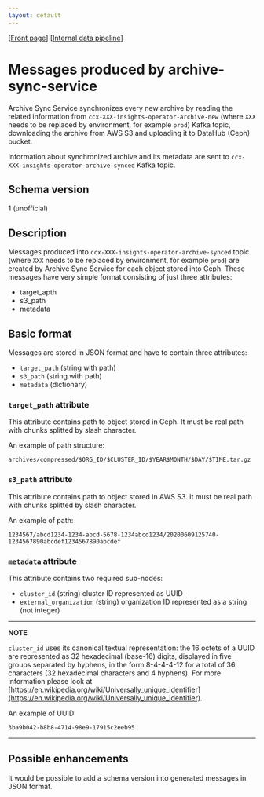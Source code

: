 ```yaml
---
layout: default
---
```

\[[Front page](../index.md)\] \[[Internal data pipeline](../internal_data_pipeline.md)\]

# Messages produced by archive-sync-service

Archive Sync Service synchronizes every new archive by reading the related
information from `ccx-XXX-insights-operator-archive-new` (where `XXX` needs to
be replaced by environment, for example `prod`) Kafka topic, downloading the
archive from AWS S3 and uploading it to DataHub (Ceph) bucket.

Information about synchronized archive and its metadata are sent to
`ccx-XXX-insights-operator-archive-synced` Kafka topic.

## Schema version

1 (unofficial)

## Description

Messages produced into `ccx-XXX-insights-operator-archive-synced` topic (where
`XXX` needs to be replaced by environment, for example `prod`) are created by
Archive Sync Service for each object stored into Ceph. These messages have very
simple format consisting of just three attributes:

* target_apth
* s3_path
* metadata


## Basic format

Messages are stored in JSON format and have to contain three attributes:

* `target_path` (string with path)
* `s3_path` (string with path)
* `metadata` (dictionary)


### `target_path` attribute

This attribute contains path to object stored in Ceph. It must be real path
with chunks splitted by slash character.

An example of path structure:

```
archives/compressed/$ORG_ID/$CLUSTER_ID/$YEAR$MONTH/$DAY/$TIME.tar.gz
```


### `s3_path` attribute

This attribute contains path to object stored in AWS S3. It must be real path
with chunks splitted by slash character.

An example of path:

```
1234567/abcd1234-1234-abcd-5678-1234abcd1234/20200609125740-1234567890abcdef1234567890abcdef
```

### `metadata` attribute

This attribute contains two required sub-nodes:

* `cluster_id` (string) cluster ID represented as UUID
* `external_organization` (string) organization ID represented as a string (not integer)

---
**NOTE**

`cluster_id` uses its canonical textual representation: the 16 octets of a
UUID are represented as 32 hexadecimal (base-16) digits, displayed in five
groups separated by hyphens, in the form 8-4-4-4-12 for a total of 36
characters (32 hexadecimal characters and 4 hyphens).  For more information
please look at
[https://en.wikipedia.org/wiki/Universally_unique_identifier](https://en.wikipedia.org/wiki/Universally_unique_identifier).

An example of UUID:

```
3ba9b042-b8b8-4714-98e9-17915c2eeb95
```

---

## Possible enhancements

It would be possible to add a schema version into generated messages in JSON
format.
